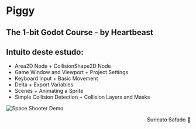 # Piggy

## The 1-bit Godot Course - by Heartbeast

## Intuito deste estudo:
- Area2D Node + CollisionShape2D Node
- Game Window and Viewport + Project Settings
- Keyboard Input + Basic Movement
- Delta + Export Variables
- Scenes + Animating a Sprite
- Simple Collision Detection + Collision Layers and Masks

![Space Shooter Demo](https://ksr-ugc.imgix.net/assets/025/864/657/00cc49f95bb9f6618b0112e48e237ddd_original.gif?ixlib=rb-2.1.0&w=680&fit=max&v=1563567866&auto=format&gif-q=50&q=92&s=ab45b486edcfe36430192d437f7af726)


<div style="text-align: right">

~~Suricato Safado~~ 👾

</div>

